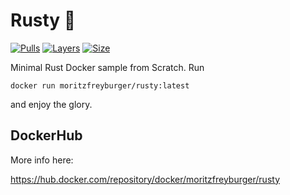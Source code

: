 # Rusty :whale:

[![Pulls](https://shields.beevelop.com/docker/pulls/moritzfreyburger/rusty.svg?style=flat-square)](https://hub.docker.com/repository/docker/moritzfreyburger/rusty)
[![Layers](https://shields.beevelop.com/docker/image/layers/moritzfreyburger/rusty/latest.svg?style=flat-square)](https://hub.docker.com/repository/docker/moritzfreyburger/rusty)
[![Size](https://shields.beevelop.com/docker/image/image-size/moritzfreyburger/rusty/latest.svg?style=flat-square)](https://hub.docker.com/repository/docker/moritzfreyburger/rusty)

Minimal Rust Docker sample from Scratch. Run

    docker run moritzfreyburger/rusty:latest

and enjoy the glory.

## DockerHub

More info here:

<https://hub.docker.com/repository/docker/moritzfreyburger/rusty>
